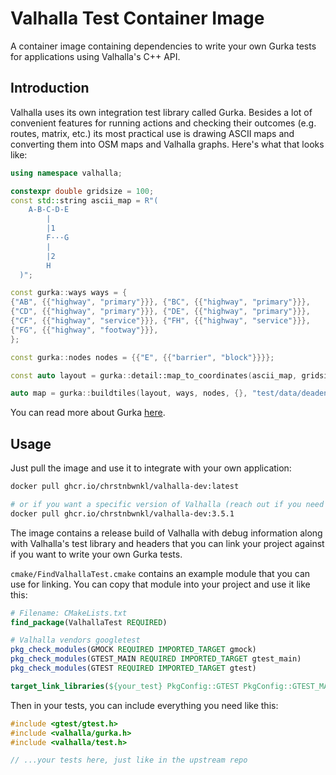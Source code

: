 # Valhalla Test Container Image

A container image containing dependencies to write your own Gurka tests for applications using Valhalla's C++ API.

## Introduction 

Valhalla uses its own integration test library called Gurka. Besides a lot of convenient features for running actions and checking their outcomes (e.g. routes, matrix, etc.) its most practical use is drawing ASCII maps and converting them into OSM maps and Valhalla graphs. Here's what that looks like:  

```cpp
using namespace valhalla;

constexpr double gridsize = 100;
const std::string ascii_map = R"(
    A-B-C-D-E
        |
        |1
        F···G
        |
        |2
        H
  )";

const gurka::ways ways = {
{"AB", {{"highway", "primary"}}}, {"BC", {{"highway", "primary"}}},
{"CD", {{"highway", "primary"}}}, {"DE", {{"highway", "primary"}}},
{"CF", {{"highway", "service"}}}, {"FH", {{"highway", "service"}}},
{"FG", {{"highway", "footway"}}},
};

const gurka::nodes nodes = {{"E", {{"barrier", "block"}}}};

const auto layout = gurka::detail::map_to_coordinates(ascii_map, gridsize);

auto map = gurka::buildtiles(layout, ways, nodes, {}, "test/data/deadend");
```

You can read more about Gurka [here](https://github.com/valhalla/valhalla/blob/master/docs/docs/test/gurka.md).

## Usage 

Just pull the image and use it to integrate with your own application:

```sh 
docker pull ghcr.io/chrstnbwnkl/valhalla-dev:latest

# or if you want a specific version of Valhalla (reach out if you need an older version)
docker pull ghcr.io/chrstnbwnkl/valhalla-dev:3.5.1
```

The image contains a release build of Valhalla with debug information along with Valhalla's test library and headers that you can link your project against if you want to write your own Gurka tests. 

`cmake/FindValhallaTest.cmake` contains an example module that you can use for linking. You can copy that module into your project and use it like this: 

```cmake 
# Filename: CMakeLists.txt
find_package(ValhallaTest REQUIRED)

# Valhalla vendors googletest
pkg_check_modules(GMOCK REQUIRED IMPORTED_TARGET gmock)
pkg_check_modules(GTEST_MAIN REQUIRED IMPORTED_TARGET gtest_main)
pkg_check_modules(GTEST REQUIRED IMPORTED_TARGET gtest)

target_link_libraries(${your_test} PkgConfig::GTEST PkgConfig::GTEST_MAIN PkgConfig::GMOCK ${VALHALLA_TEST_LIB})
``` 


Then in your tests, you can include everything you need like this: 

```cpp 
#include <gtest/gtest.h>
#include <valhalla/gurka.h>
#include <valhalla/test.h>

// ...your tests here, just like in the upstream repo
```
